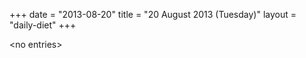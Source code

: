 +++
date = "2013-08-20"
title = "20 August 2013 (Tuesday)"
layout = "daily-diet"
+++

<p>&lt;no entries&gt;</p>